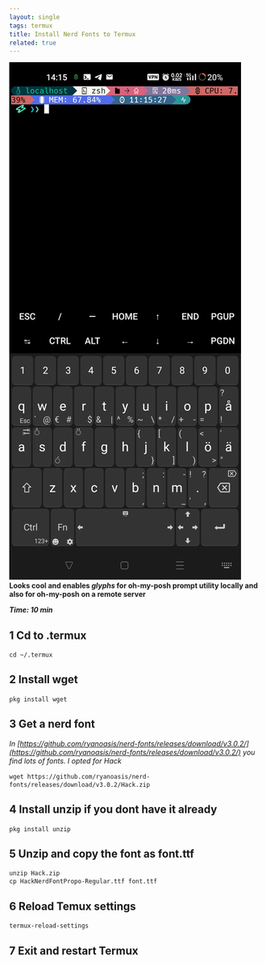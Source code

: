 ```yaml
---
layout: single
tags: termux
title: Install Nerd Fonts to Termux
related: true
---
```


![](/assets/images/posts/Termux.jpg)
**Looks cool and enables _glyphs_ for oh-my-posh prompt utility locally and also for oh-my-posh on a remote server**

***Time: 10 min***

## 1 Cd to .termux
```shell
cd ~/.termux
```

## 2 Install wget
```shell
pkg install wget
```

## 3 Get a nerd font
*In [https://github.com/ryanoasis/nerd-fonts/releases/download/v3.0.2/](https://github.com/ryanoasis/nerd-fonts/releases/download/v3.0.2/) you find lots of fonts. I opted for Hack*

```shell
wget https://github.com/ryanoasis/nerd-fonts/releases/download/v3.0.2/Hack.zip
```

## 4 Install unzip if you dont have it already
```shell
pkg install unzip
```

## 5 Unzip and copy the font as font.ttf
```shell
unzip Hack.zip
cp HackNerdFontPropo-Regular.ttf font.ttf
```

## 6 Reload Temux settings
```shell
termux-reload-settings
```

## 7 Exit and restart Termux
